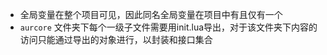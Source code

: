 - 全局变量在整个项目可见，因此同名全局变量在项目中有且仅有一个
- `aurcore` 文件夹下每个一级子文件需要用init.lua导出，对于该文件夹下内容的访问只能通过导出的对象进行，以封装和接口集合